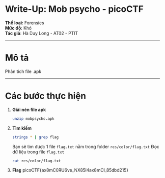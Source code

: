 # Write-Up: Mob psycho - picoCTF

**Thể loại:** Forensics  
**Mức độ:** Khó  
**Tác giả:** Hà Duy Long - AT02 - PTIT

---

# Mô tả

Phân tích file .apk

---

# Các bước thực hiện

1. **Giải nén file apk**
   ```bash
   unzip mobpsycho.apk
   ```

2. **Tìm kiếm**
   ```bash
   strings * | grep flag
   ```

   Bạn sẽ tìm được 1 file `flag.txt` nằm trong folder `res/color/flag.txt`
    Đọc dữ liệu trong file `flag.txt`
    ```bash
    cat res/color/flag.txt
    ```

3. **Flag**
   picoCTF{ax8mC0RU6ve_NX85l4ax8mCl_85dbd215}